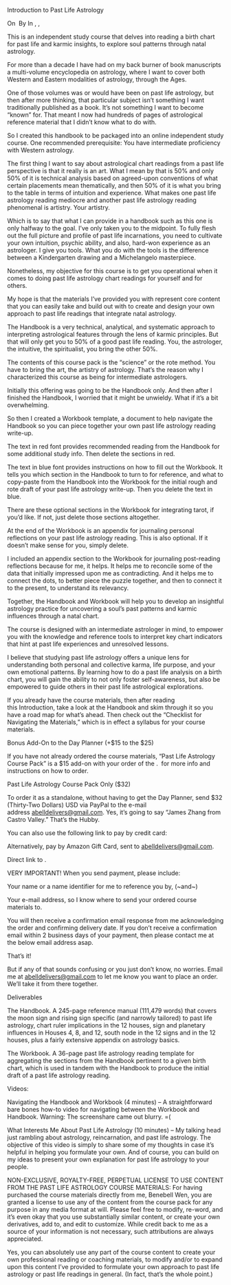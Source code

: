 Introduction to Past Life Astrology

On  By In , ,

This is an independent study course that delves into reading a birth chart for past life and karmic insights, to explore soul patterns through natal astrology.

For more than a decade I have had on my back burner of book manuscripts a multi-volume encyclopedia on astrology, where I want to cover both Western and Eastern modalities of astrology, through the Ages.

One of those volumes was or would have been on past life astrology, but then after more thinking, that particular subject isn’t something I want traditionally published as a book. It’s not something I want to become “known” for. That meant I now had hundreds of pages of astrological reference material that I didn’t know what to do with.

So I created this handbook to be packaged into an online independent study course. One recommended prerequisite: You have intermediate proficiency with Western astrology.

The first thing I want to say about astrological chart readings from a past life perspective is that it really is an art. What I mean by that is 50% and only 50% of it is technical analysis based on agreed-upon conventions of what certain placements mean thematically, and then 50% of it is what you bring to the table in terms of intuition and experience. What makes one past life astrology reading mediocre and another past life astrology reading phenomenal is artistry. Your artistry.

Which is to say that what I can provide in a handbook such as this one is only halfway to the goal. I’ve only taken you to the midpoint. To fully flesh out the full picture and profile of past life incarnations, you need to cultivate your own intuition, psychic ability, and also, hard-won experience as an astrologer. I give you tools. What you do with the tools is the difference between a Kindergarten drawing and a Michelangelo masterpiece.

Nonetheless, my objective for this course is to get you operational when it comes to doing past life astrology chart readings for yourself and for others.

My hope is that the materials I’ve provided you with represent core content that you can easily take and build out with to create and design your own approach to past life readings that integrate natal astrology.

The Handbook is a very technical, analytical, and systematic approach to interpreting astrological features through the lens of karmic principles. But that will only get you to 50% of a good past life reading. You, the astrologer, the intuitive, the spiritualist, you bring the other 50%.

The contents of this course pack is the “science” or the rote method. You have to bring the art, the artistry of astrology. That’s the reason why I characterized this course as being for intermediate astrologers.

Initially this offering was going to be the Handbook only. And then after I finished the Handbook, I worried that it might be unwieldy. What if it’s a bit overwhelming.

So then I created a Workbook template, a document to help navigate the Handbook so you can piece together your own past life astrology reading write-up.

The text in red font provides recommended reading from the Handbook for some additional study info. Then delete the sections in red.

The text in blue font provides instructions on how to fill out the Workbook. It tells you which section in the Handbook to turn to for reference, and what to copy-paste from the Handbook into the Workbook for the initial rough and rote draft of your past life astrology write-up. Then you delete the text in blue.

There are these optional sections in the Workbook for integrating tarot, if you’d like. If not, just delete those sections altogether.

At the end of the Workbook is an appendix for journaling personal reflections on your past life astrology reading. This is also optional. If it doesn’t make sense for you, simply delete.

I included an appendix section to the Workbook for journaling post-reading reflections because for me, it helps. It helps me to reconcile some of the data that initially impressed upon me as contradicting. And it helps me to connect the dots, to better piece the puzzle together, and then to connect it to the present, to understand its relevancy.

Together, the Handbook and Workbook will help you to develop an insightful astrology practice for uncovering a soul’s past patterns and karmic influences through a natal chart.

The course is designed with an intermediate astrologer in mind, to empower you with the knowledge and reference tools to interpret key chart indicators that hint at past life experiences and unresolved lessons.

I believe that studying past life astrology offers a unique lens for understanding both personal and collective karma, life purpose, and your own emotional patterns. By learning how to do a past life analysis on a birth chart, you will gain the ability to not only foster self-awareness, but also be empowered to guide others in their past life astrological explorations.

If you already have the course materials, then after reading this Introduction, take a look at the Handbook and skim through it so you have a road map for what’s ahead. Then check out the “Checklist for Navigating the Materials,” which is in effect a syllabus for your course materials.

Bonus Add-On to the Day Planner (+$15 to the $25)

If you have not already ordered the course materials, “Past Life Astrology Course Pack” is a $15 add-on with your order of the .  for more info and instructions on how to order.

Past Life Astrology Course Pack Only ($32)

To order it as a standalone, without having to get the Day Planner, send $32 (Thirty-Two Dollars) USD via PayPal to the e-mail address abelldelivers@gmail.com. Yes, it’s going to say “James Zhang from Castro Valley.” That’s the Hubby.

You can also use the following link to pay by credit card:

Alternatively, pay by Amazon Gift Card, sent to abelldelivers@gmail.com.

Direct link to .

VERY IMPORTANT! When you send payment, please include:

Your name or a name identifier for me to reference you by, (~and~)

Your e-mail address, so I know where to send your ordered course materials to.

You will then receive a confirmation email response from me acknowledging the order and confirming delivery date. If you don’t receive a confirmation email within 2 business days of your payment, then please contact me at the below email address asap.

That’s it!

But if any of that sounds confusing or you just don’t know, no worries. Email me at abelldelivers@gmail.com to let me know you want to place an order. We’ll take it from there together.

Deliverables

The Handbook. A 245-page reference manual (111,479 words) that covers the moon sign and rising sign specific (and narrowly tailored) to past life astrology, chart ruler implications in the 12 houses, sign and planetary influences in Houses 4, 8, and 12, south node in the 12 signs and in the 12 houses, plus a fairly extensive appendix on astrology basics.

The Workbook. A 36-page past life astrology reading template for aggregating the sections from the Handbook pertinent to a given birth chart, which is used in tandem with the Handbook to produce the initial draft of a past life astrology reading.

Videos:

Navigating the Handbook and Workbook (4 minutes) – A straightforward bare bones how-to video for navigating between the Workbook and Handbook. Warning: The screenshare came out blurry. =(

What Interests Me About Past Life Astrology (10 minutes) – My talking head just rambling about astrology, reincarnation, and past life astrology. The objective of this video is simply to share some of my thoughts in case it’s helpful in helping you formulate your own. And of course, you can build on my ideas to present your own explanation for past life astrology to your people.

NON-EXCLUSIVE, ROYALTY-FREE, PERPETUAL LICENSE TO USE CONTENT FROM THE PAST LIFE ASTROLOGY COURSE MATERIALS: For having purchased the course materials directly from me, Benebell Wen, you are granted a license to use any of the content from the course pack for any purpose in any media format at will. Please feel free to modify, re-word, and it’s even okay that you use substantially similar content, or create your own derivatives, add to, and edit to customize. While credit back to me as a source of your information is not necessary, such attributions are always appreciated.

Yes, you can absolutely use any part of the course content to create your own professional reading or coaching materials, to modify and/or to expand upon this content I’ve provided to formulate your own approach to past life astrology or past life readings in general. (In fact, that’s the whole point.)
